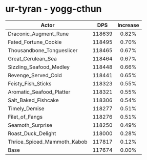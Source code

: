 # ur-tyran - yogg-cthun
| Actor | DPS | Increase |
|---|:---:|:---:|
|Draconic_Augment_Rune|118639|0.82%|
|Fated_Fortune_Cookie|118495|0.70%|
|Thousandbone_Tongueslicer|118465|0.67%|
|Great_Cerulean_Sea|118464|0.67%|
|Sizzling_Seafood_Medley|118448|0.66%|
|Revenge_Served_Cold|118441|0.65%|
|Feisty_Fish_Sticks|118323|0.55%|
|Aromatic_Seafood_Platter|118321|0.55%|
|Salt_Baked_Fishcake|118306|0.54%|
|Timely_Demise|118277|0.51%|
|Filet_of_Fangs|118276|0.51%|
|Seamoth_Surprise|118250|0.49%|
|Roast_Duck_Delight|118000|0.28%|
|Thrice_Spiced_Mammoth_Kabob|117817|0.12%|
|Base|117674|0.00%|
